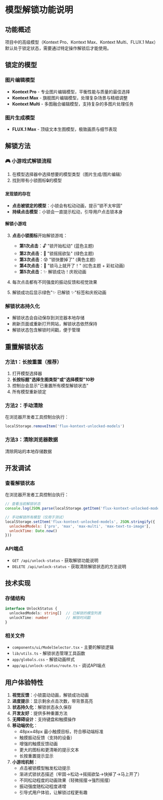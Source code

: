 # 模型解锁功能说明

## 功能概述

项目中的高级模型（Kontext Pro、Kontext Max、Kontext Multi、FLUX.1 Max）默认处于锁定状态，需要通过特定操作解锁后才能使用。

## 锁定的模型

### 图片编辑模型
- **Kontext Pro** - 专业图片编辑模型，平衡性能与质量的最佳选择
- **Kontext Max** - 旗舰图片编辑模型，处理复杂场景与精细调整  
- **Kontext Multi** - 多图融合编辑模型，支持复杂的多图片处理任务

### 图片生成模型
- **FLUX.1 Max** - 顶级文本生图模型，极致画质与细节表现

## 解锁方法

### 🎮 小游戏式解锁流程
1. 在模型选择器中选择想要的模型类型（图片生成/图片编辑）
2. 找到带有小锁图标🔒的模型

#### 发现锁的存在
- **点击被锁定的模型**：小锁会有松动动画，提示"锁不太牢固"
- **持续点击模型**：小锁会一直提示松动，引导用户点击锁本身

#### 解锁小游戏
3. **点击小锁图标**开始解锁游戏：
   - **第1次点击**：🔓 "锁开始松动" (蓝色主题)
   - **第2次点击**：🫨 "锁摇摇欲坠" (绿色主题)
   - **第3次点击**：😰 "锁快要掉了" (黄色主题)
   - **第4次点击**：🎯 "锁马上就开了！" (红色主题 + 彩虹动画)
   - **第5次点击**：✨ 解锁成功！庆祝动画

4. 每次点击都有不同强度的振动反馈和视觉效果
5. 解锁成功后显示绿色"✨ 已解锁 ✨"标签和庆祝动画

### 解锁状态持久化
- 解锁状态会自动保存到浏览器本地存储
- 刷新页面或重新打开网站，解锁状态依然保持
- 解锁状态包含解锁时间戳，便于管理

## 重置解锁状态

### 方法1：长按重置（推荐）
1. 打开模型选择器
2. **长按标题"选择生图类型"或"选择模型"10秒**
3. 控制台会显示"已重置所有模型解锁状态"
4. 所有模型重新锁定

### 方法2：手动清除
在浏览器开发者工具控制台执行：
```javascript
localStorage.removeItem('flux-kontext-unlocked-models')
```

### 方法3：清除浏览器数据
清除网站的本地存储数据

## 开发调试

### 查看解锁状态
在浏览器开发者工具控制台执行：
```javascript
// 查看当前解锁状态
console.log(JSON.parse(localStorage.getItem('flux-kontext-unlocked-models') || '{}'))

// 手动解锁所有模型（仅用于测试）
localStorage.setItem('flux-kontext-unlocked-models', JSON.stringify({
  unlockedModels: ['pro', 'max', 'max-multi', 'max-text-to-image'],
  unlockTime: Date.now()
}))
```

### API端点
- `GET /api/unlock-status` - 获取解锁功能说明
- `DELETE /api/unlock-status` - 获取清除解锁状态的方法说明

## 技术实现

### 存储结构
```typescript
interface UnlockStatus {
  unlockedModels: string[]  // 已解锁的模型列表
  unlockTime: number        // 解锁时间戳
}
```

### 相关文件
- `components/ui/ModelSelector.tsx` - 主要的解锁逻辑
- `lib/utils.ts` - 解锁状态管理工具函数
- `app/globals.css` - 解锁动画样式
- `app/api/unlock-status/route.ts` - 调试API端点

## 用户体验特性

1. **视觉反馈**：小锁震动动画，解锁成功动画
2. **进度提示**：显示剩余点击次数，带背景高亮
3. **状态持久化**：解锁状态永久保存
4. **开发友好**：提供多种重置方法
5. **无障碍设计**：支持键盘和触摸操作
6. **移动端优化**：
   - 48px×48px 最小触摸目标，符合移动端标准
   - 触摸振动反馈（支持的设备）
   - 增强的触摸反馈动画
   - 更大的图标和更清晰的提示文本
   - 长按重置提示显示
7. **小游戏机制**：
   - 点击被锁模型触发松动提示
   - 渐进式锁状态描述（牢固→松动→摇摇欲坠→快掉了→马上开了）
   - 不同松动程度的动画效果（轻微摇摆→强烈摇摆）
   - 振动强度随松动程度递增
   - 引导式用户体验，让解锁过程更有趣
